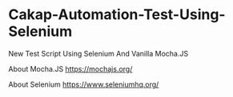 # Cakap-Automation-Test-Using-Selenium
New Test Script Using Selenium And Vanilla Mocha.JS

About Mocha.JS
https://mochajs.org/

About Selenium
https://www.seleniumhq.org/
